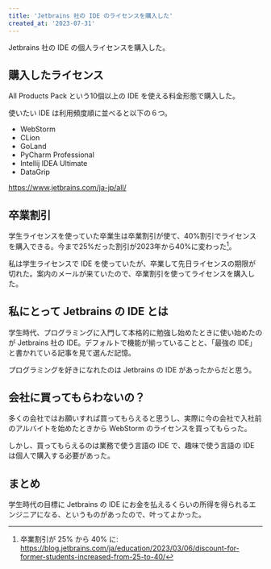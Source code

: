 ```yaml
---
title: 'Jetbrains 社の IDE のライセンスを購入した'
created_at: '2023-07-31'
---
```


Jetbrains 社の IDE の個人ライセンスを購入した。

## 購入したライセンス

All Products Pack という10個以上の IDE を使える料金形態で購入した。

使いたい IDE は利用頻度順に並べると以下の６つ。

- WebStorm
- CLion
- GoLand
- PyCharm Professional
- Intellij IDEA Ultimate
- DataGrip

https://www.jetbrains.com/ja-jp/all/

## 卒業割引

学生ライセンスを使っていた卒業生は卒業割引が使て、40%割引でライセンスを購入できる。今まで25%だった割引が2023年から40%に変わった[^1]。

私は学生ライセンスで IDE を使っていたが、卒業して先日ライセンスの期限が切れた。案内のメールが来ていたので、卒業割引を使ってライセンスを購入した。

[^1]: 卒業割引が 25% から 40% に: https://blog.jetbrains.com/ja/education/2023/03/06/discount-for-former-students-increased-from-25-to-40/

## 私にとって Jetbrains の IDE とは

学生時代、プログラミングに入門して本格的に勉強し始めたときに使い始めたのが Jetbrains 社の IDE。デフォルトで機能が揃っていることと、「最強の IDE」と書かれている記事を見て選んだ記憶。

プログラミングを好きになれたのは Jetbrains の IDE があったからだと思う。

## 会社に買ってもらわないの？

多くの会社ではお願いすれば買ってもらえると思うし、実際に今の会社で入社前のアルバイトを始めたときから WebStorm のライセンスを買ってもらった。

しかし、買ってもらえるのは業務で使う言語の IDE で、趣味で使う言語の IDE は個人で購入する必要があった。

## まとめ

学生時代の目標に Jetbrains の IDE にお金を払えるくらいの所得を得られるエンジニアになる、というものがあったので、叶ってよかった。
